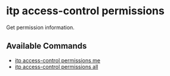 # itp access-control permissions

Get permission information.

## Available Commands

- [itp access-control permissions me](docs/access-control/permissions/me.md)
- [itp access-control permissions all](docs/access-control/permissions/all.md)
